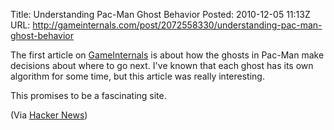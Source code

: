 Title: Understanding Pac-Man Ghost Behavior
Posted: 2010-12-05 11:13Z
URL: http://gameinternals.com/post/2072558330/understanding-pac-man-ghost-behavior

The first article on [GameInternals][] is about how the ghosts in Pac-Man make decisions about where to go next. I've known that each ghost has its own algorithm for some time, but this article was really interesting.

This promises to be a fascinating site.

(Via [Hacker News](http://news.ycombinator.com/item?id=1963553))

  [GameInternals]: http://gameinternals.com/